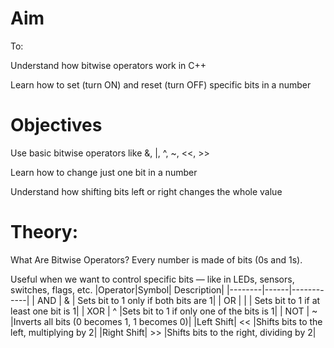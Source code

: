 
# Aim
To:

Understand how bitwise operators work in C++

Learn how to set (turn ON) and reset (turn OFF) specific bits in a number

# Objectives
 Use basic bitwise operators like &, |, ^, ~, <<, >>

 Learn how to change just one bit in a number

 Understand how shifting bits left or right changes the whole value

# Theory:
What Are Bitwise Operators?
Every number is made of bits (0s and 1s).

Useful when we want to control specific bits — like in LEDs, sensors, switches, flags, etc.
|Operator|Symbol| Description|
|--------|------|------------|
| AND    | &     |  Sets bit to 1 only if both bits are 1|
| OR     |  |    | Sets bit to 1 if at least one bit is 1|
| XOR    |  ^    |Sets bit to 1 if only one of the bits is 1|
| NOT    |  ~    |Inverts all bits (0 becomes 1, 1 becomes 0)|
|Left Shift| <<  |Shifts bits to the left, multiplying by 2|
|Right Shift| >> |Shifts bits to the right, dividing by 2|
